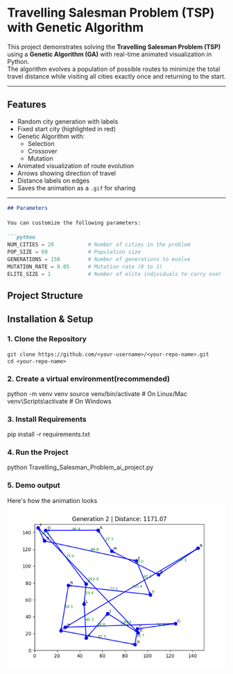 # Travelling Salesman Problem (TSP) with Genetic Algorithm 

This project demonstrates solving the **Travelling Salesman Problem (TSP)** using a **Genetic Algorithm (GA)** with real-time animated visualization in Python.  
The algorithm evolves a population of possible routes to minimize the total travel distance while visiting all cities exactly once and returning to the start.

---

## Features
- Random city generation with labels
- Fixed start city (highlighted in red)
- Genetic Algorithm with:
  - Selection
  - Crossover
  - Mutation
- Animated visualization of route evolution
- Arrows showing direction of travel
- Distance labels on edges
- Saves the animation as a `.gif` for sharing

---


```markdown
## Parameters

You can customize the following parameters:

```python
NUM_CITIES = 20           # Number of cities in the problem
POP_SIZE = 60             # Population size
GENERATIONS = 150         # Number of generations to evolve
MUTATION_RATE = 0.05      # Mutation rate (0 to 1)
ELITE_SIZE = 1            # Number of elite individuals to carry over
```
##  Project Structure



## Installation & Setup

### 1. Clone the Repository
``` 
git clone https://github.com/<your-username>/<your-repo-name>.git
cd <your-repo-name>
```
### 2. Create a virtual environment(recommended)
python -m venv venv
source venv/bin/activate    # On Linux/Mac
venv\Scripts\activate       # On Windows

### 3. Install Requirements
pip install -r requirements.txt

### 4. Run the Project
python Travelling_Salesman_Problem_ai_project.py

### 5. Demo output
Here's how the animation looks
![TSP Animation](tsp_animation_20nodes.gif)
